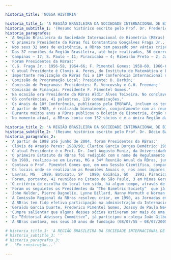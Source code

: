 ```yaml
---

historia_title: 'NOSSA HISTÓRIA'

historia_title_1: 'A REGIÃO BRASILEIRA DA SOCIEDADE INTERNACIONAL DE BIOMETRIA (RBras) NO PERÍODO DE 1955 a 1988'
historia_subtitle_1: '(Resumo histórico escrito pelo Prof. Dr. Frederico Pimentel Gomes)'
historia_paragrafos:
- 'A Região Brasileira da Sociedade Internacional de Biometria (RBras) foi fundada em Campinas (SP), em 08 de julho de 1955, durante a realização do 5º Congresso Internacional de Biometria, promovido pela Sociedade Internacional de Biometria. A ata de fundação, redigida por Américo Groszmann, foi assinada por 25 sócios da Sociedade, dos quais 15 brasileiros e 10 estrangeiros. Como mais conhecidos, destacam-se entre eles: R.A.Fisher, D.J. Finney, W.G. Cochran, C.R. Rao, C.I. Bliss, W.J. Youden, A. M. Penha, Walter Leser, C.G. Fraga Jr., A. Conagin, J.M.Pompeu Memória, W.L.Stevens, Ruben Markus, P. Melo Freire, G.G. Duarte e Elza Berquó. Como já existiam no Brasil 45 sócios da Sociedade Internacional, a Região pôde dar início imediato a seus trabalhos de constituição.'
- 'O primeiro Presidente da RBras foi Constantino Gonçalves Fraga Jr., do Instituto Agronômico de Campinas. O primeiro Tesoureiro foi Américo Groszmann e o primeiro Secretário, Paulo Mello Freire.'
- 'Nos seus 32 anos de existência, a RBras tem passado por várias crises, todas elas superadas com relativa facilidade, de tal sorte que jamais interrompeu seu funcionamento. Além de brasileiros, cidadãos argentinos e uruguaios se têm eventualmente associados à RBras.'
- 'Das 37 reuniões da Região Brasileira, até hoje realizadas, 36 ocorreram no Estado de S. Paulo, residência da grande maioria dos sócios, e uma apenas fora de S. Paulo, em Londrina, Paraná em 1987. As 36 reuniões  paulistas assim se distribuíram:'
- 'Campinas – 17; S. Paulo – 11; Piracicaba – 4; Ribeirão Preto – 2; Jaboticabal – 1 e Guarujá – 1.'
- 'Foram Presidentes da RBras:'
- 'C.G. Fraga Jr.: 1956-58, 1964-66; F. Pimentel Gomes: 1958-60, 1966-68, 1974 76, 1980-82; A.M. Penha: 1960-62, 1969-71; P. Mello Freire: 1962-64; Elza Berquó: 1968-69; A. Conagin: 1971-73; R. Vencovsky: 1973-74, 1976-78; A.A. Teixeira: 1978-80, 1984 86; J.G. Correa da Silva: 1982-84; D. Barbin: 1986-88.'
- 'O atual Presidente é Clovis A. Peres, do Instituto de Matemática e Estatística da Universidade de São Paulo.'
- 'Importante realização da RBras foi a 10ª Conferência Internacional de Biometria, cujos trabalhos se desenvolveram em Guarujá, no período de 06 a 10 de agosto de 1979. Essa conferência foi dirigida por três comissões:'
- 'Comissão de Programação Local: Presidente: D. Barbin;'
- 'Comissão de Programas: Presidentes: R. Vencovsky e G.H. Freeman;'
- 'Comissão de Finanças: Presidente F. Pimentel Gomes.'
- 'Na ocasião era Presidente da RBras Aldir Alves Teixeira. No conclave de Guarujá houve:'
- '06 conferências, 41 palestras, 119 comunicações.'
- 'Os Anais da 10ª Conferência, publicados pela EMBRAPA, incluem os textos de 2 conferências, 13 palestras e 44 comunicações, além de resumos de outras 75 comunicações.'
- 'A partir de 1985, é realizado bienalmente, conjuntamente com as reuniões anuais da RBras, o Simpósio de Estatísticas Aplicada à Experimentação Agronômica. O primeiro deles foi realizado em Piracicaba, em 1985, e o 2º em Londrina, em 1987. O 3º se realizará em Lavras (Minas Gerais), em 1989.'
- 'Durante muitos anos a RBras publicou o Boletim de Biometria, órgão de divulgação distribuído no Brasil e em alguns países vizinhos. Mas, essa publicação cessou há alguns anos.'
- 'No momento atual, a RBras conta com 152 sócios e é a única Região da Sociedade Internacional de Biometria em funcionamento na América Latina.'

historia_title_2: 'A REGIÃO BRASILEIRA DA SOCIEDADE INTERNACIONAL DE BIOMETRIA (RBras) NO PERÍODO DE 1988 a 2005'
historia_subtitle_2: '(Resumo histórico escrito pelo Prof. Dr. Décio Barbin)'
historia_paragrafos_2:
- 'A partir de 1988 até junho de 2004, foram Presidentes da RBras:'
- 'Clóvis de Araújo Peres: 1988/90; Clarice Garcia Borges Demétrio: 1990/92; João Gilberto Correa da Silva: 1992/94; Sérgio do Nascimento Kronka: 1994/96; Carlos Roberto Padovani: 1996/98; Clarice Garcia Borges Demétrio: 1998/2000; Maria Cecília Mendes Barreto: 2000/02; Clarice Garcia Borges Demétrio: 2002/04.'
- 'O atual Presidente é o Prof. Dr. Joel Augusto Muniz, da Universidade Federal de Lavras (UFLA), MG, com mandato de 2004 a 2006.'
- 'O primeiro Estatuto da RBras foi redigido com o nome de Regulamento e enviado a todos os sócios para opinarem. Ficou então a cargo de recém formada Comissão a incumbência de realizar a redação final que foi submetida à “The Biometric Society”. Foi, em seguida, aprovado pela RBras em 5/5/56. Em 1974, ele foi reformulado e, em 1992 e 1994, sofreu novas atualizações.'
- 'Em 1989, realizou-se em Lavras, MG a 34ª Reunião Anual da RBras, juntamente com o 3º SEAGRO (Simpósio de Estatística Aplicada à Experimentação Agronômica). Antes da criação desse Simpósio, as reuniões anuais consistiam de duas partes: uma que era chamada de Reunião da Assembléia Geral e a outra que era a Reunião Científica, chamada de Sessão Científica. Eram reuniões, geralmente, de apenas um dia. Em 1956, houve duas Sessões Científicas, em datas diferentes, sendo que a segunda foi realizada juntamente com a da SBPC (Sociedade Brasileira para o Progresso da Ciência), em Ouro Preto, MG. Foram 6 trabalhos na 1ª Sessão e 5 na segunda. Essas reuniões conjuntas com a SBPC foram novamente levadas a efeito no final da década de 70 e início de 80, mas sem alcançar o efeito desejado, ou seja, conseguir maior número de participantes e aproveitar a infra-estrutura já montada.'
- 'Contava o Prof. Pimentel Gomes que, em uma Sessão Científica, compareceram apenas ele e o Dr. Pompeu Memória; um apresentou seu trabalho ao outro e encerrou-se a sessão. Esse fato ilustra o valor desses sócios e serve de base para comparações com o que ocorre hoje quando temos de 200 a 300 participantes, principalmente nas Reuniões conjuntas com o SEAGRO. Na 46ª Reunião Anual e 9º SEAGRO, houve 428 participantes. Cumpre salientar que até pouco tempo, só existia a RBras na América Latina. Hoje já existe a Região Argentina (RArg). Esse fato justifica, até certo ponto, a participação em reuniões da RBras, de colegas da Venezuela, Peru, Colômbia, Guatemala e, da própria Argentina.'
- 'Os locais onde se realizaram as Reuniões Anuais e, nos anos ímpares, incluindo-se o SEAGRO, dando continuidade ao que já escreveu o saudoso Prof. Pimentel, foram:'
- 'Lavras, MG   1989; Botucatu, SP   1990; Goiânia, GO   1991; Piracicaba, SP   1992; Porto Alegre, RS   1993; São Carlos, SP   1994; Ribeirão Preto, SP   1995; São José do Rio Preto, SP   1996; Recife, PE   1997; Araraquara, SP   1998; Botucatu, SP   1999; São Carlos, SP   2000; Piracicaba, SP   2001; Rio Claro, SP   2002; Lavras, MG   2003; Uberlândia, MG   2004; Londrina, PR   2005.'
- 'Foram, portanto, 41 reuniões no Estado de São Paulo, 3 em Minas Gerais, 2 no Paraná, 1 em Goiás, 1 no Rio Grande do Sul e 1 em Pernambuco.'
- 'O critério de escolha do local tem sido, há algum tempo, através de propostas feitas pelos sócios. Quando há mais de uma, a Assembléia Geral decide, através de votação pelos sócios presentes. Essas reuniões têm recebido apoio financeiro das Agências de Fomento como: CNPq, CAPES, FAPESP, FAPEMIG e outras Fundações Estaduais, FINEP e da própria RBras. Muitos convidados do exterior têm vindo com passagens aéreas de suas próprias Instituições ou das Regionais de seus países. Nos casos dos Presidentes da “The Biometric Society”, o apoio é da própria Sociedade. Apoio de infra-estrutura e de pessoal tem sido dado pelas Instituições que abrigam o evento.'
- 'Foram os seguintes os Presidentes da “The Bimetric Society”  que já participaram de Reuniões Anuais da RBras:'
- 'John Nelder, Pierre Dagnelie, Lynne Billard, Nanny Wermuth e Norman Breslow.'
- 'A Comissão Regional da RBras resolveu criar, em 1990, as Jornadas em Biometria. A primeira ocorreu em 28/01/91, no IME/USP, São Paulo, com o tema: “Bioequivalência”. A segunda foi no IAC (Instituto Agronômico de Campinas) em Campinas, SP, no dia 23/03/92, com o tema “A Estatística na Biotecnologia”.'
- 'A RBras tem tido efetiva participação na administração da Internacional. Já fizeram ou fazem parte do “Ordinary Council Members”:'
- 'Geraldo Garcia Duarte, Frederico Pimentel Gomes, Joassy de Paula Neves Jorge, Roland Vencovsky, José Maria Pompeu Memória, Armando Conagin, Décio Barbin, Clovis de Araújo Peres, Clarice Garcia Borges Demétrio, Sheila Zambello de Pinho, Lisbeth Kaiserlian Cordani, Júlio da Motta Singer e Romeu Magnani.'
- 'Cumpre salientar que alguns desses sócios estiveram por mais de uma vez nesse Conselho.'
- 'Do “Editorial Advisory Committee”, já participou o colega João Gilberto Correa da Silva e, atualmente, a colega Clarice Garcia Borges Demétrio, do qual foi “Chair” por 2 anos. Como correspondente do “Biometric Bulletin” já tivemos os colegas João Gilberto Correa da Silva, Lisbeth K. Cordani e, atualmente, a colega Luzia Trinca.'
- 'A RBras contava, nos seus 50 anos de fundação (08/07/55 – 08/07/2005), com 108 sócios efetivos.'

# historia_title_3: 'A REGIÃO BRASILEIRA DA SOCIEDADE INTERNACIONAL DE BIOMETRIA (RBras) NO PERÍODO DE 2006 a ATUALIDADE'
# historia_subtitle_3: ''
# historia_paragrafos_3:
# - 'Em construção...'

---
```

